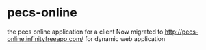 # pecs-online
the pecs online application for a client
Now migrated to http://pecs-online.infinityfreeapp.com/
for dynamic web application
